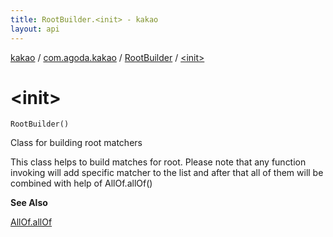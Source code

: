 ```yaml
---
title: RootBuilder.<init> - kakao
layout: api
---
```


<div class='api-docs-breadcrumbs'><a href="../../index.html">kakao</a> / <a href="../index.html">com.agoda.kakao</a> / <a href="index.html">RootBuilder</a> / <a href=".">&lt;init&gt;</a></div>

# &lt;init&gt;

<div class="signature"><code><span class="identifier">RootBuilder</span><span class="symbol">(</span><span class="symbol">)</span></code></div>

Class for building root matchers

This class helps to build matches for root.
Please note that any function invoking will add specific matcher to the list
and after that all of them will be combined with help of AllOf.allOf()

**See Also**

<a href="#">AllOf.allOf</a>

